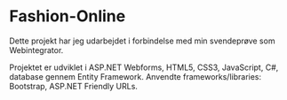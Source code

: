 # Fashion-Online

Dette projekt har jeg udarbejdet i forbindelse med min svendeprøve som Webintegrator.

Projektet er udviklet i ASP.NET Webforms, HTML5, CSS3, JavaScript, C#, database gennem Entity Framework. 
Anvendte frameworks/libraries: Bootstrap, ASP.NET Friendly URLs.
